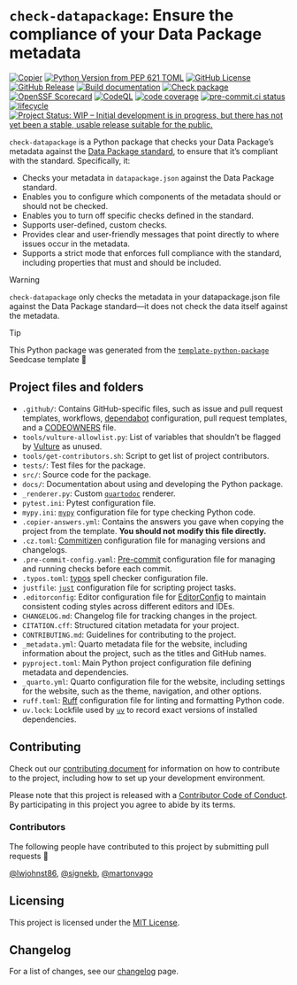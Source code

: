 

<!-- NOTE: This README.md is auto-generated from README.qmd. Edit that file. -->

# `check-datapackage`: Ensure the compliance of your Data Package metadata

<!-- TODO: Include DOI after uploading -->

<!-- [![PyPI Version](https://img.shields.io/pypi/v/check-datapackage.svg)](https://pypi.org/project/check-datapackage/) -->

[![Copier](https://img.shields.io/endpoint?url=https://raw.githubusercontent.com/copier-org/copier/master/img/badge/badge-grayscale-inverted-border-teal.json?raw=true.svg)](https://github.com/copier-org/copier)
[![Python Version from PEP 621
TOML](https://img.shields.io/python/required-version-toml?tomlFilePath=https://raw.githubusercontent.com/seedcase-project/check-datapackage/refs/heads/main/pyproject.toml)](https://github.com/seedcase-project/check-datapackage/blob/main/pyproject.toml)
[![GitHub
License](https://img.shields.io/github/license/seedcase-project/check-datapackage.svg)](https://github.com/seedcase-project/check-datapackage/blob/main/LICENSE.md)
[![GitHub
Release](https://img.shields.io/github/v/release/seedcase-project/check-datapackage.svg)](https://github.com/seedcase-project/check-datapackage/releases/latest)
[![Build
documentation](https://github.com/seedcase-project/check-datapackage/actions/workflows/build-website.yml/badge.svg)](https://github.com/seedcase-project/check-datapackage/actions/workflows/build-website.yml)
[![Check
package](https://github.com/seedcase-project/check-datapackage/actions/workflows/check-package.yml/badge.svg)](https://github.com/seedcase-project/check-datapackage/actions/workflows/check-package.yml)
[![OpenSSF
Scorecard](https://api.scorecard.dev/projects/github.com/seedcase-project/check-datapackage/badge?raw=true.svg)](https://scorecard.dev/viewer/?uri=github.com/seedcase-project/check-datapackage)
[![CodeQL](https://github.com/seedcase-project/check-datapackage/actions/workflows/github-code-scanning/codeql/badge.svg?branch=main)](https://github.com/seedcase-project/check-datapackage/actions/workflows/github-code-scanning/codeql)
[![code
coverage](https://raw.githubusercontent.com/seedcase-project/check-datapackage/coverage/coverage.svg?raw=true)](https://htmlpreview.github.io/?https://raw.githubusercontent.com/seedcase-project/check-datapackage/coverage/index.html)
[![pre-commit.ci
status](https://results.pre-commit.ci/badge/github/seedcase-project/check-datapackage/main.svg)](https://results.pre-commit.ci/latest/github/seedcase-project/check-datapackage/main)
[![lifecycle](https://lifecycle.r-lib.org/articles/figures/lifecycle-experimental.svg)](https://lifecycle.r-lib.org/articles/stages.html#experimental)
[![Project Status: WIP – Initial development is in progress, but there
has not yet been a stable, usable release suitable for the
public.](https://www.repostatus.org/badges/latest/wip.svg)](https://www.repostatus.org/#wip)
<!-- [![Project Status: Active – The project has reached a stable, usable state and is being actively developed.](https://www.repostatus.org/badges/latest/active.svg)](https://www.repostatus.org/#active) -->

`check-datapackage` is a Python package that checks your Data Package’s
metadata against the [Data Package standard](https://datapackage.org/),
to ensure that it’s compliant with the standard. Specifically, it:

- Checks your metadata in `datapackage.json` against the Data Package
  standard.
- Enables you to configure which components of the metadata should or
  should not be checked.
- Enables you to turn off specific checks defined in the standard.
- Supports user-defined, custom checks.
- Provides clear and user-friendly messages that point directly to where
  issues occur in the metadata.
- Supports a strict mode that enforces full compliance with the
  standard, including properties that must and should be included.

> [!WARNING]
>
> `check-datapackage` only checks the metadata in your datapackage.json
> file against the Data Package standard—it does not check the data
> itself against the metadata.

> [!TIP]
>
> This Python package was generated from the
> [`template-python-package`](https://github.com/seedcase-project/template-python-package)
> Seedcase template :tada:

## Project files and folders

- `.github/`: Contains GitHub-specific files, such as issue and pull
  request templates, workflows,
  [dependabot](https://docs.github.com/en/code-security/getting-started/dependabot-quickstart-guide)
  configuration, pull request templates, and a
  [CODEOWNERS](https://docs.github.com/en/repositories/managing-your-repositorys-settings-and-features/customizing-your-repository/about-code-owners)
  file.
- `tools/vulture-allowlist.py`: List of variables that shouldn’t be
  flagged by [Vulture](https://github.com/jendrikseipp/vulture) as
  unused.
- `tools/get-contributors.sh`: Script to get list of project
  contributors.
- `tests/`: Test files for the package.
- `src/`: Source code for the package.
- `docs/`: Documentation about using and developing the Python package.
- `_renderer.py`: Custom
  [`quartodoc`](https://machow.github.io/quartodoc/) renderer.
- `pytest.ini`: Pytest configuration file.
- `mypy.ini`: [`mypy`](https://mypy.readthedocs.io/en/stable/)
  configuration file for type checking Python code.
- `.copier-answers.yml`: Contains the answers you gave when copying the
  project from the template. **You should not modify this file
  directly.**
- `.cz.toml`:
  [Commitizen](https://commitizen-tools.github.io/commitizen/)
  configuration file for managing versions and changelogs.
- `.pre-commit-config.yaml`: [Pre-commit](https://pre-commit.com/)
  configuration file for managing and running checks before each commit.
- `.typos.toml`: [typos](https://github.com/crate-ci/typos) spell
  checker configuration file.
- `justfile`: [`just`](https://just.systems/man/en/) configuration file
  for scripting project tasks.
- `.editorconfig`: Editor configuration file for
  [EditorConfig](https://editorconfig.org/) to maintain consistent
  coding styles across different editors and IDEs.
- `CHANGELOG.md`: Changelog file for tracking changes in the project.
- `CITATION.cff`: Structured citation metadata for your project.
- `CONTRIBUTING.md`: Guidelines for contributing to the project.
- `_metadata.yml`: Quarto metadata file for the website, including
  information about the project, such as the titles and GitHub names.
- `pyproject.toml`: Main Python project configuration file defining
  metadata and dependencies.
- `_quarto.yml`: Quarto configuration file for the website, including
  settings for the website, such as the theme, navigation, and other
  options.
- `ruff.toml`: [Ruff](https://docs.astral.sh/ruff/) configuration file
  for linting and formatting Python code.
- `uv.lock`: Lockfile used by [`uv`](https://docs.astral.sh/uv/) to
  record exact versions of installed dependencies.

## Contributing

Check out our [contributing document](CONTRIBUTING.md) for information
on how to contribute to the project, including how to set up your
development environment.

Please note that this project is released with a [Contributor Code of
Conduct](CODE_OF_CONDUCT.md). By participating in this project you agree
to abide by its terms.

### Contributors

The following people have contributed to this project by submitting pull
requests :tada:

[@lwjohnst86](https://github.com/lwjohnst86),
[@signekb](https://github.com/signekb),
[@martonvago](https://github.com/martonvago)

## Licensing

This project is licensed under the [MIT License](LICENSE.md).

## Changelog

For a list of changes, see our [changelog](CHANGELOG.md) page.
